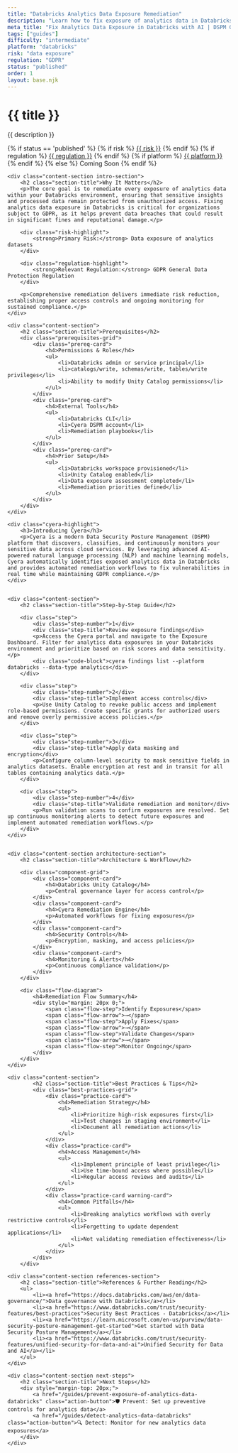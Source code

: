 ```yaml
---
title: "Databricks Analytics Data Exposure Remediation"
description: "Learn how to fix exposure of analytics data in Databricks environments. Follow step-by-step guidance for GDPR compliance."
meta_title: "Fix Analytics Data Exposure in Databricks with AI | DSPM Guide"
tags: ["guides"]
difficulty: "intermediate"
platform: "databricks"
risk: "data exposure"
regulation: "GDPR"
status: "published"
order: 1
layout: base.njk
---
```


<div class="container">
    <div class="header">
        <h1>{{ title }}</h1>
        <p>{{ description }}</p>
        <div class="guide-tags-container">
			<div class="guide-tags-wrapper">
		    {% if status == 'published' %}
		        {% if risk %}
		        <a href="/risk/{{ risk | downcase | replace: ' ', '-' }}/" class="guide-tag risk">{{ risk }}</a>
		        {% endif %}
		        {% if regulation %}
		        <a href="/regulation/{{ regulation | downcase | replace: ' ', '-' }}/" class="guide-tag regulation">{{ regulation }}</a>
		        {% endif %}
		        {% if platform %}
		        <a href="/platforms/{{ platform | downcase | replace: ' ', '-' }}/" class="guide-tag platform">{{ platform }}</a>
		        {% endif %}
		    {% else %}
		        <span class="guide-tag coming-soon">Coming Soon</span>
		    {% endif %}
		</div>
		</div>
    </div>

    <div class="content-section intro-section">
        <h2 class="section-title">Why It Matters</h2>
        <p>The core goal is to remediate every exposure of analytics data within your Databricks environment, ensuring that sensitive insights and processed data remain protected from unauthorized access. Fixing analytics data exposure in Databricks is critical for organizations subject to GDPR, as it helps prevent data breaches that could result in significant fines and reputational damage.</p>
        
        <div class="risk-highlight">
            <strong>Primary Risk:</strong> Data exposure of analytics datasets
        </div>
        
        <div class="regulation-highlight">
            <strong>Relevant Regulation:</strong> GDPR General Data Protection Regulation
        </div>
        
        <p>Comprehensive remediation delivers immediate risk reduction, establishing proper access controls and ongoing monitoring for sustained compliance.</p>
    </div>

    <div class="content-section">
        <h2 class="section-title">Prerequisites</h2>
        <div class="prerequisites-grid">
            <div class="prereq-card">
                <h4>Permissions & Roles</h4>
                <ul>
                    <li>Databricks admin or service principal</li>
                    <li>catalogs/write, schemas/write, tables/write privileges</li>
                    <li>Ability to modify Unity Catalog permissions</li>
                </ul>
            </div>
            <div class="prereq-card">
                <h4>External Tools</h4>
                <ul>
                    <li>Databricks CLI</li>
                    <li>Cyera DSPM account</li>
                    <li>Remediation playbooks</li>
                </ul>
            </div>
            <div class="prereq-card">
                <h4>Prior Setup</h4>
                <ul>
                    <li>Databricks workspace provisioned</li>
                    <li>Unity Catalog enabled</li>
                    <li>Data exposure assessment completed</li>
                    <li>Remediation priorities defined</li>
                </ul>
            </div>
        </div>
    </div>
	
    <div class="cyera-highlight">
        <h3>Introducing Cyera</h3>
        <p>Cyera is a modern Data Security Posture Management (DSPM) platform that discovers, classifies, and continuously monitors your sensitive data across cloud services. By leveraging advanced AI-powered natural language processing (NLP) and machine learning models, Cyera automatically identifies exposed analytics data in Databricks and provides automated remediation workflows to fix vulnerabilities in real time while maintaining GDPR compliance.</p>
    </div>
	

    <div class="content-section">
        <h2 class="section-title">Step-by-Step Guide</h2>
        
        <div class="step">
            <div class="step-number">1</div>
            <div class="step-title">Review exposure findings</div>
            <p>Access the Cyera portal and navigate to the Exposure Dashboard. Filter for analytics data exposures in your Databricks environment and prioritize based on risk scores and data sensitivity.</p>
            <div class="code-block">cyera findings list --platform databricks --data-type analytics</div>
        </div>

        <div class="step">
            <div class="step-number">2</div>
            <div class="step-title">Implement access controls</div>
            <p>Use Unity Catalog to revoke public access and implement role-based permissions. Create specific grants for authorized users and remove overly permissive access policies.</p>
        </div>

        <div class="step">
            <div class="step-number">3</div>
            <div class="step-title">Apply data masking and encryption</div>
            <p>Configure column-level security to mask sensitive fields in analytics datasets. Enable encryption at rest and in transit for all tables containing analytics data.</p>
        </div>

        <div class="step">
            <div class="step-number">4</div>
            <div class="step-title">Validate remediation and monitor</div>
            <p>Run validation scans to confirm exposures are resolved. Set up continuous monitoring alerts to detect future exposures and implement automated remediation workflows.</p>
        </div>
    </div>


    <div class="content-section architecture-section">
        <h2 class="section-title">Architecture & Workflow</h2>
        
        <div class="component-grid">
            <div class="component-card">
                <h4>Databricks Unity Catalog</h4>
                <p>Central governance layer for access control</p>
            </div>
            <div class="component-card">
                <h4>Cyera Remediation Engine</h4>
                <p>Automated workflows for fixing exposures</p>
            </div>
            <div class="component-card">
                <h4>Security Controls</h4>
                <p>Encryption, masking, and access policies</p>
            </div>
            <div class="component-card">
                <h4>Monitoring & Alerts</h4>
                <p>Continuous compliance validation</p>
            </div>
        </div>

        <div class="flow-diagram">
            <h4>Remediation Flow Summary</h4>
            <div style="margin: 20px 0;">
                <span class="flow-step">Identify Exposures</span>
                <span class="flow-arrow">→</span>
                <span class="flow-step">Apply Fixes</span>
                <span class="flow-arrow">→</span>
                <span class="flow-step">Validate Changes</span>
                <span class="flow-arrow">→</span>
                <span class="flow-step">Monitor Ongoing</span>
            </div>
        </div>
    </div>

	<div class="content-section">
	        <h2 class="section-title">Best Practices & Tips</h2>
	        <div class="best-practices-grid">
	            <div class="practice-card">
	                <h4>Remediation Strategy</h4>
	                <ul>
	                    <li>Prioritize high-risk exposures first</li>
	                    <li>Test changes in staging environment</li>
	                    <li>Document all remediation actions</li>
	                </ul>
	            </div>
	            <div class="practice-card">
	                <h4>Access Management</h4>
	                <ul>
	                    <li>Implement principle of least privilege</li>
	                    <li>Use time-bound access where possible</li>
	                    <li>Regular access reviews and audits</li>
	                </ul>
	            </div>
	            <div class="practice-card warning-card">
	                <h4>Common Pitfalls</h4>
	                <ul>
	                    <li>Breaking analytics workflows with overly restrictive controls</li>
	                    <li>Forgetting to update dependent applications</li>
	                    <li>Not validating remediation effectiveness</li>
	                </ul>
	            </div>
	        </div>
	    </div>

    <div class="content-section references-section">
        <h2 class="section-title">References & Further Reading</h2>
        <ul>
            <li><a href="https://docs.databricks.com/aws/en/data-governance/">Data governance with Databricks</a></li>
            <li><a href="https://www.databricks.com/trust/security-features/best-practices">Security Best Practices - Databricks</a></li>
            <li><a href="https://learn.microsoft.com/en-us/purview/data-security-posture-management-get-started">Get started with Data Security Posture Management</a></li>
            <li><a href="https://www.databricks.com/trust/security-features/unified-security-for-data-and-ai">Unified Security for Data and AI</a></li>
        </ul>
    </div>

    <div class="content-section next-steps">
        <h2 class="section-title">Next Steps</h2>
        <div style="margin-top: 20px;">
            <a href="/guides/prevent-exposure-of-analytics-data-databricks" class="action-button">🛡️ Prevent: Set up preventive controls for analytics data</a>
            <a href="/guides/detect-analytics-data-databricks" class="action-button">🔍 Detect: Monitor for new analytics data exposures</a>
        </div>
    </div>
</div>